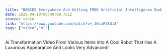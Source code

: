 ```yaml
---
title: "BABIES Everywhere Are Getting FREE Artificial Intelligence Bodyguards Part 2 #babiesworld"
date: 2025-04-18T09:49:09.751Z
source: video
link: "https://www.youtube.com/watch?v=_J0cnFZ8Ui8"
tags: ["video","ml"]
---
```

Ai Transformation Video From Various Items Into A Cool Robot That Has A Luxurious Appearance And Looks Very Advanced!
